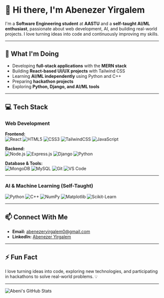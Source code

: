 # 👋 Hi there, I'm Abenezer Yirgalem

I'm a **Software Engineering student** at **AASTU** and a **self-taught AI/ML enthusiast**, passionate about web development, AI, and building real-world projects. I love turning ideas into code and continuously improving my skills.

---

## 🔭 What I'm Doing
- Developing **full-stack applications** with the **MERN stack**
- Building **React-based UI/UX projects** with Tailwind CSS
- Learning **AI/ML independently** using Python and C++
- Preparing **hackathon projects**
- Exploring **Python, Django, and AI/ML tools**

---

## 💻 Tech Stack

### **Web Development**
**Frontend:**  
![React](https://img.shields.io/badge/React-61DAFB?style=for-the-badge&logo=react&logoColor=black) ![HTML5](https://img.shields.io/badge/HTML5-E34F26?style=for-the-badge&logo=html5&logoColor=white) ![CSS3](https://img.shields.io/badge/CSS3-1572B6?style=for-the-badge&logo=css3&logoColor=white) ![TailwindCSS](https://img.shields.io/badge/Tailwind_CSS-38B2AC?style=for-the-badge&logo=tailwind-css&logoColor=white) ![JavaScript](https://img.shields.io/badge/JavaScript-F7DF1E?style=for-the-badge&logo=javascript&logoColor=black)

**Backend:**  
![Node.js](https://img.shields.io/badge/Node.js-339933?style=for-the-badge&logo=node.js&logoColor=white) ![Express.js](https://img.shields.io/badge/Express.js-000000?style=for-the-badge&logo=express&logoColor=white) ![Django](https://img.shields.io/badge/Django-092E20?style=for-the-badge&logo=django&logoColor=white) ![Python](https://img.shields.io/badge/Python-3776AB?style=for-the-badge&logo=python&logoColor=white)

**Database & Tools:**  
![MongoDB](https://img.shields.io/badge/MongoDB-47A248?style=for-the-badge&logo=mongodb&logoColor=white) ![MySQL](https://img.shields.io/badge/MySQL-4479A1?style=for-the-badge&logo=mysql&logoColor=white) ![Git](https://img.shields.io/badge/Git-F05032?style=for-the-badge&logo=git&logoColor=white) ![VS Code](https://img.shields.io/badge/VS_Code-007ACC?style=for-the-badge&logo=visual-studio-code&logoColor=white)

---

### **AI & Machine Learning (Self-Taught)**
![Python](https://img.shields.io/badge/Python-3776AB?style=for-the-badge&logo=python&logoColor=white) 
![C++](https://img.shields.io/badge/C++-00599C?style=for-the-badge&logo=c%2B%2B&logoColor=white) 
![NumPy](https://img.shields.io/badge/NumPy-013243?style=for-the-badge&logo=numpy&logoColor=white) 
![Matplotlib](https://img.shields.io/badge/Matplotlib-11557C?style=for-the-badge&logo=matplotlib&logoColor=white) 
![Scikit-Learn](https://img.shields.io/badge/Scikit--Learn-F7931E?style=for-the-badge&logo=scikit-learn&logoColor=white)

---

## 📫 Connect With Me
- **Email:** [abenezeryirgalem0@gmail.com](mailto:abenezeryirgalem0@gmail.com)  
- **LinkedIn:** [Abenezer Yirgalem](https://www.linkedin.com/in/abenezer-yirgalem-831241363/)  

---

## ⚡ Fun Fact
I love turning ideas into code, exploring new technologies, and participating in hackathons to solve real-world problems. 💡

---

![Abeni's GitHub Stats](https://github-readme-stats.vercel.app/api?username=AbeniYirgalem&show_icons=true&theme=radical)
